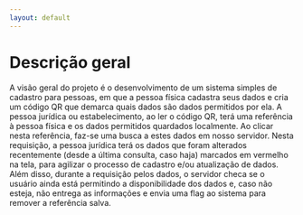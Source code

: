```yaml
---
layout: default
---
```


# Descrição geral
 
A visão geral do projeto é o desenvolvimento de um sistema simples de cadastro para pessoas, em que a pessoa física cadastra seus dados e cria um código QR que demarca quais dados são dados permitidos por ela. A pessoa jurídica ou estabelecimento, ao ler o código QR, terá uma referência à pessoa física e os dados permitidos quardados localmente. Ao clicar nesta referência, faz-se uma busca a estes dados em nosso servidor. Nesta requisição, a pessoa jurídica terá os dados que foram alterados recentemente (desde a última consulta, caso haja) marcados em vermelho na tela, para agilizar o processo de cadastro e/ou atualização de dados. Além disso, durante a requisição pelos dados, o servidor checa se o usuário ainda está permitindo a disponibilidade dos dados e, caso não esteja, não entrega as informações e envia uma flag ao sistema para remover a referência salva.